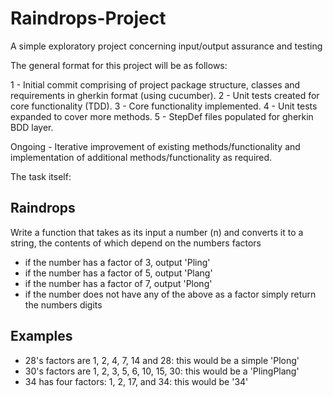 # Raindrops-Project
A simple exploratory project concerning input/output assurance and testing

The general format for this project will be as follows:

1 - Initial commit comprising of project package structure, classes and requirements in gherkin format (using cucumber).
2 - Unit tests created for core functionality (TDD).
3 - Core functionality implemented.
4 - Unit tests expanded to cover more methods.
5 - StepDef files populated for gherkin BDD layer.

Ongoing - Iterative improvement of existing methods/functionality and implementation of additional methods/functionality as required.





The task itself:

## Raindrops

Write a function that takes as its input a number (n) and converts it to a string, the contents of which depend on the numbers factors

- if the number has a factor of 3, output 'Pling'
- if the number has a factor of 5, output 'Plang'
- if the number has a factor of 7, output 'Plong'
- if the number does not have any of the above as a factor simply return the numbers digits

## Examples

- 28's factors are 1, 2, 4, 7, 14 and 28: this would be a simple 'Plong'
- 30's factors are 1, 2, 3, 5, 6, 10, 15, 30: this would be a 'PlingPlang'
- 34 has four factors: 1, 2, 17, and 34: this would be '34'
